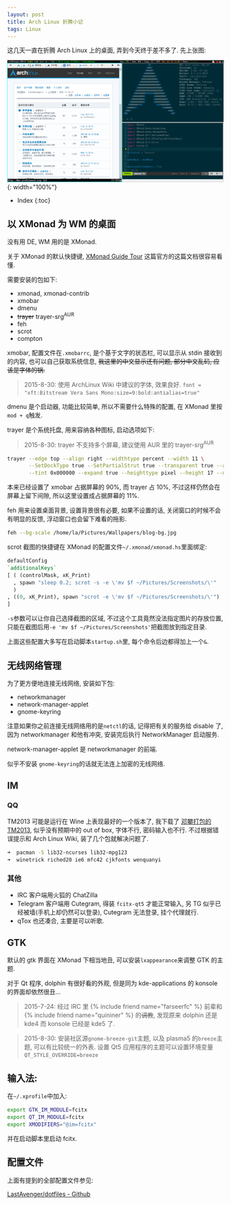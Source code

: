 ```yaml
---
layout: post
title: Arch Linux 折腾小记
tags: Linux
---
```

这几天一直在折腾 Arch Linux 上的桌面, 弄到今天终于差不多了.
先上张图:

![](/assets/img/archlinux-screenshot.png){: width="100%"}

* Index
{:toc}

## 以 XMonad 为 WM 的桌面

没有用 DE, WM 用的是 XMonad.

关于 XMonad 的默认快捷键, [XMonad Guide Tour](http://xmonad.org/tour.html)
这篇官方的这篇文档很容易看懂.

需要安装的包如下:

* xmonad, xmonad-contrib
* xmobar
* dmenu
* ~~trayer~~ trayer-srg<sup>AUR</sup>
* feh
* scrot
* compton

xmobar, 配置文件在`.xmobarrc`, 是个基于文字的状态栏, 可以显示从 stdin 接收到的内容,
也可以自己获取系统信息, ~~我这里的中文显示还有问题, 部分中文乱码, 应该是字体的锅.~~

> 2015-8-30: 使用 ArchLinux Wiki 中建议的字体, 效果良好.
`font = "xft:Bitstream Vera Sans Mono:size=9:bold:antialias=true"`

dmenu 是个启动器, 功能比较简单, 所以不需要什么特殊的配置, 在 XMonad 里按`mod + q`触发.

trayer 是个系统托盘, 用来容纳各种图标, 启动选项如下:

> 2015-8-30: trayer 不支持多个屏幕, 建议使用 AUR 里的 trayer-srg<sup>AUR</sup>

```bash
trayer --edge top --align right --widthtype percent --width 11 \
       --SetDockType true --SetPartialStrut true --transparent true --alpha 0 \
       --tint 0x000000 --expand true --heighttype pixel --height 17 --monitor primary
```

本来已经设置了 xmobar 占据屏幕的 90%, 而 trayer 占 10%,
不过这样仍然会在屏幕上留下间隙, 所以这里设置成占据屏幕的 11%.

feh 用来设置桌面背景, 设置背景很有必要, 如果不设置的话,
关闭窗口的时候不会有明显的反馈, 浮动窗口也会留下难看的拖影.

```bash
feh --bg-scale /home/la/Pictures/Wallpapers/blog-bg.jpg
```

scrot 截图的快捷键在 XMonad 的配置文件`~/.xmonad/xmonad.hs`里面绑定:

```haskell
defaultConfig
`additionalKeys`
[ ( (controlMask, xK_Print)
  , spawn "sleep 0.2; scrot -s -e \'mv $f ~/Pictures/Screenshots/\'"
  )
, ((0, xK_Print), spawn "scrot -e \'mv $f ~/Pictures/Screenshots/\'")
]
```

`-s`参数可以让你自己选择截图的区域, 不过这个工具竟然没法指定图片的存放位置,
只能在截图后用`-e 'mv $f ~/Pictures/Screenshots'`把截图放到指定目录.

上面这些配置大多写在启动脚本`startup.sh`里, 每个命令后边都得加上一个`&`.


## 无线网络管理

为了更方便地连接无线网络, 安装如下包:

* networkmanager
* network-manager-applet
* gnome-keyring

注意如果你之前连接无线网络用的是`netctl`的话, 记得把有关的服务给 disable 了,
因为 networkmanager 和他有冲突, 安装完后执行 NetworkManager 启动服务.

network-manager-applet 是 networkmanager 的前端.

似乎不安装 `gnome-keyring`的话就无法连上加密的无线网络.


## IM

### QQ

TM2013 可能是运行在 Wine 上表现最好的一个版本了, 我下载了
[邓攀打包的TM2013](http://www.zhihu.com/question/23770274/answer/45703773),
似乎没有预期中的 out of box, 字体不行, 密码输入也不行.
不过根据错误提示和 Arch Linux Wiki, 装了几个包就解决问题了.

```bash
➜  pacman -S lib32-ncurses lib32-mpg123
➜  winetrick riched20 ie6 mfc42 cjkfonts wenquanyi
```


### 其他

* IRC 客户端用火狐的 ChatZilla
* Telegram 客户端用 Cutegram, 得装 `fcitx-qt5` 才能正常输入,
  另 TG 似乎已经被墙(手机上却仍然可以登录), Cutegram 无法登录, 挂个代理就行.
* qTox 也还凑合, 主要是可以听歌.


## GTK
默认的 gtk 界面在 XMonad 下相当地丑, 可以安装`lxappearance`来调整 GTK 的主题.

对于 Qt 程序, dolphin 有很好看的外观, 但是同为 kde-applications 的
konsole 的界面却依然很丑...

> 2015-7-24: 经过 IRC 里 {% include friend name="farseerfc" %} 前辈和
> {% include friend name="quininer" %} 的~~调教~~, 发现原来 dolphin 还是 kde4
> 而 konsole 已经是 kde5 了.

> 2015-8-30: 安装社区源`gnome-breeze-git`主题, 以及 plasma5 的`breeze`主题,
> 可以有比较统一的外表. 设置 Qt5 应用程序的主题可以设置环境变量`QT_STYLE_OVERRIDE=breeze`


## 输入法:

在`~/.xprofile`中加入:

```bash
export GTK_IM_MODULE=fcitx
export QT_IM_MODULE=fcitx
export XMODIFIERS="@im=fcitx"
```

并在启动脚本里启动 fcitx.


## 配置文件

上面有提到的全部配置文件参见:

[LastAvenger/dotfiles - Github](https://github.com/LastAvenger/dotfiles)
